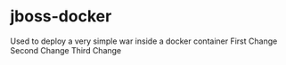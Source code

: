 # jboss-docker
Used to deploy a very simple war inside a docker container
First Change
Second Change
Third Change


